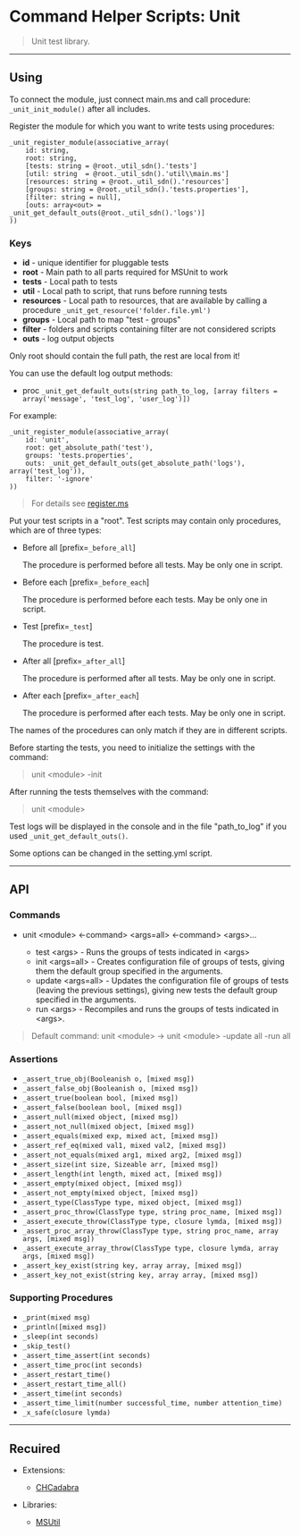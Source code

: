 # Command Helper Scripts: Unit

>Unit test library.

***

## Using

To connect the module, just connect main.ms and call procedure: `_unit_init_module()` after all includes.

Register the module for which you want to write tests using procedures:

```ms
_unit_register_module(associative_array(
    id: string,
    root: string,
    [tests: string = @root._util_sdn().'tests']
    [util: string  = @root._util_sdn().'util\\main.ms']
    [resources: string = @root._util_sdn().'resources']
    [groups: string = @root._util_sdn().'tests.properties'],
    [filter: string = null],
    [outs: array<out> = _unit_get_default_outs(@root._util_sdn().'logs')]
))
```

### Keys

- **id** - unique identifier for pluggable tests
- **root** - Main path to all parts required for MSUnit to work
- **tests** - Local path to tests
- **util** - Local path to script, that runs before running tests
- **resources** - Local path to resources, that are available by calling a procedure `_unit_get_resource('folder.file.yml')`
- **groups** - Local path to map "test - groups"
- **filter** - folders and scripts containing filter are not considered scripts
- **outs** - log output objects

Only root should contain the full path, the rest are local from it!

You can use the default log output methods:

- proc `_unit_get_default_outs(string path_to_log, [array filters = array('message', 'test_log', 'user_log')])`

For example:

```ms
_unit_register_module(associative_array(
    id: 'unit',
    root: get_absolute_path('test'),
    groups: 'tests.properties',
    outs: _unit_get_default_outs(get_absolute_path('logs'), array('test_log')),
    filter: '-ignore'
))
```

>For details see [register.ms](register.ms)

Put your test scripts in a "root". Test scripts may contain only procedures, which are of three types:

- Before all \[prefix=`_before_all`\]

  The procedure is performed before all tests. May be only one in script.

- Before each \[prefix=`_before_each`\]

  The procedure is performed before each tests. May be only one in script.

- Test \[prefix=`_test`\]

  The procedure is test.

- After all \[prefix=`_after_all`\]

  The procedure is performed after all tests. May be only one in script.

- After each \[prefix=`_after_each`\]

  The procedure is performed after each tests. May be only one in script.

The names of the procedures can only match if they are in different scripts.

Before starting the tests, you need to initialize the settings with the command:

>unit \<module\> -init

After running the tests themselves with the command:

>unit \<module\>

Test logs will be displayed in the console and in the file "path_to_log" if you used `_unit_get_default_outs()`.

Some options can be changed in the setting.yml script.

***

## API

### Commands

- unit \<module\> <-command> \<args=all\> <-command> \<args\>...

  - test \<args\> - Runs the groups of tests indicated in \<args\>
  - init \<args=all\> - Creates configuration file of groups of tests, giving them the default group specified in the arguments.
  - update \<args=all\> - Updates the configuration file of groups of tests (leaving the previous settings), giving new tests the default group specified in the arguments.
  - run \<args\> - Recompiles and runs the groups of tests indicated in \<args\>.

> Default command: unit \<module\> -> unit \<module\> -update all -run all

### Assertions

- `_assert_true_obj(Booleanish o, [mixed msg])`
- `_assert_false_obj(Booleanish o, [mixed msg])`
- `_assert_true(boolean bool, [mixed msg])`
- `_assert_false(boolean bool, [mixed msg])`
- `_assert_null(mixed object, [mixed msg])`
- `_assert_not_null(mixed object, [mixed msg])`
- `_assert_equals(mixed exp, mixed act, [mixed msg])`
- `_assert_ref_eq(mixed val1, mixed val2, [mixed msg])`
- `_assert_not_equals(mixed arg1, mixed arg2, [mixed msg])`
- `_assert_size(int size, Sizeable arr, [mixed msg])`
- `_assert_length(int length, mixed act, [mixed msg])`
- `_assert_empty(mixed object, [mixed msg])`
- `_assert_not_empty(mixed object, [mixed msg])`
- `_assert_type(ClassType type, mixed object, [mixed msg])`
- `_assert_proc_throw(ClassType type, string proc_name, [mixed msg])`
- `_assert_execute_throw(ClassType type, closure lymda, [mixed msg])`
- `_assert_proc_array_throw(ClassType type, string proc_name, array args, [mixed msg])`
- `_assert_execute_array_throw(ClassType type, closure lymda, array args, [mixed msg])`
- `_assert_key_exist(string key, array array, [mixed msg])`
- `_assert_key_not_exist(string key, array array, [mixed msg])`

### Supporting Procedures

- `_print(mixed msg)`
- `_println([mixed msg])`
- `_sleep(int seconds)`
- `_skip_test()`
- `_assert_time_assert(int seconds)`
- `_assert_time_proc(int seconds)`
- `_assert_restart_time()`
- `_assert_restart_time_all()`
- `_assert_time(int seconds)`
- `_assert_time_limit(number successful_time, number attention_time)`
- `_x_safe(closure lymda)`

***

## Recuired

- Extensions:
  - [CHCadabra](https://github.com/Community-Cadabra-Project/CHCadabra)

- Libraries:
  - [MSUtil](https://github.com/Community-Cadabra-Project/MSUtil)
